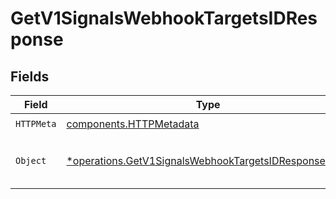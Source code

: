 # GetV1SignalsWebhookTargetsIDResponse


## Fields

| Field                                                                                                                       | Type                                                                                                                        | Required                                                                                                                    | Description                                                                                                                 |
| --------------------------------------------------------------------------------------------------------------------------- | --------------------------------------------------------------------------------------------------------------------------- | --------------------------------------------------------------------------------------------------------------------------- | --------------------------------------------------------------------------------------------------------------------------- |
| `HTTPMeta`                                                                                                                  | [components.HTTPMetadata](../../models/components/httpmetadata.md)                                                          | :heavy_check_mark:                                                                                                          | N/A                                                                                                                         |
| `Object`                                                                                                                    | [*operations.GetV1SignalsWebhookTargetsIDResponseBody](../../models/operations/getv1signalswebhooktargetsidresponsebody.md) | :heavy_minus_sign:                                                                                                          | Get a Signals webhook target by ID                                                                                          |